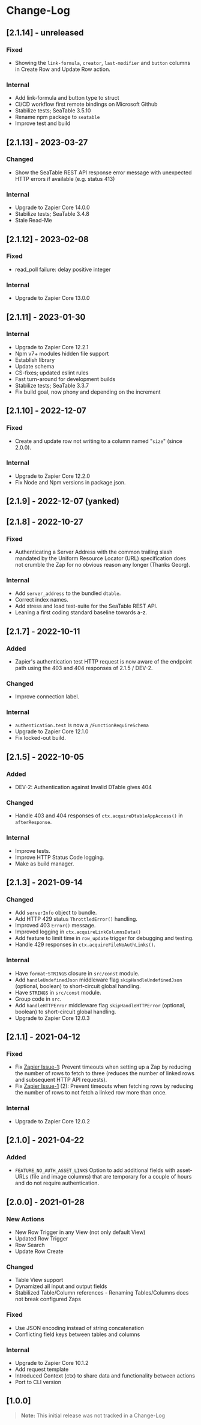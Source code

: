 # Change-Log

## [2.1.14] - unreleased

### Fixed

* Showing the `link-formula`, `creator`, `last-modifier` and `button` columns in Create Row and Update Row action.

### Internal

* Add link-formula and button type to struct
* CI/CD workflow first remote bindings on Microsoft Github
* Stabilize tests; SeaTable 3.5.10
* Rename npm package to `seatable`
* Improve test and build

## [2.1.13] - 2023-03-27

### Changed

* Show the SeaTable REST API response error message with unexpected HTTP errors if available (e.g. status 413)

### Internal

* Upgrade to Zapier Core 14.0.0
* Stabilize tests; SeaTable 3.4.8
* Stale Read-Me

## [2.1.12] - 2023-02-08

### Fixed

* read_poll failure: delay positive integer

### Internal

* Upgrade to Zapier Core 13.0.0

## [2.1.11] - 2023-01-30

### Internal

* Upgrade to Zapier Core 12.2.1
* Npm v7+ modules hidden file support
* Establish library
* Update schema
* CS-fixes; updated eslint rules
* Fast turn-around for development builds
* Stabilize tests; SeaTable 3.3.7
* Fix build goal, now phony and depending on the increment

## [2.1.10] - 2022-12-07

### Fixed

* Create and update row not writing to a column named "`size`" (since
  2.0.0).

### Internal

* Upgrade to Zapier Core 12.2.0
* Fix Node and Npm versions in package.json.

## [2.1.9] - 2022-12-07 (yanked)

## [2.1.8] - 2022-10-27

### Fixed

* Authenticating a Server Address with the common trailing slash
  mandated by the Uniform Resource Locator (URL) specification does not
  crumble the Zap for no obvious reason any longer (Thanks Georg).

### Internal

* Add `server_address` to the bundled `dtable`.
* Correct index names.
* Add stress and load test-suite for the SeaTable REST API.
* Leaning a first coding standard baseline towards a-z.

## [2.1.7] - 2022-10-11

### Added

* Zapier's authentication test HTTP request is now aware of the endpoint
  path using the 403 and 404 responses of 2.1.5 / DEV-2.

### Changed

* Improve connection label.

### Internal

* `authentication.test` is now a `/FunctionRequireSchema`
* Upgrade to Zapier Core 12.1.0
* Fix locked-out build.

## [2.1.5] - 2022-10-05

### Added

* DEV-2: Authentication against Invalid DTable gives 404

### Changed

* Handle 403 and 404 responses of `ctx.acquireDtableAppAccess()` in `afterResponse`.

### Internal

* Improve tests.
* Improve HTTP Status Code logging.
* Make as build manager.

## [2.1.3] - 2021-09-14

### Changed

* Add `serverInfo` object to bundle.
* Add HTTP 429 status `ThrottledError()` handling.
* Improved 403 `Error()` message.
* Improved logging in `ctx.acquireLinkColumnsData()`
* Add feature to limit time in `row_update` trigger for debugging and testing.
* Handle 429 responses in `ctx.acquireFileNoAuthLinks()`.

### Internal

* Have `format`-`STRINGS` closure in `src/const` module.
* Add `handleUndefinedJson` middleware flag `skipHandleUndefinedJson` (optional, boolean) to short-circuit global handling.
* Have `STRINGS` in `src/const` module.
* Group code in `src`.
* Add `handleHTTPError` middleware flag `skipHandleHTTPError` (optional, boolean) to short-circuit global handling.
* Upgrade to Zapier Core 12.0.3

## [2.1.1] - 2021-04-12

### Fixed

* Fix [Zapier Issue-1]: Prevent timeouts when setting up a Zap by reducing the number of rows to fetch to three (reduces the number of linked rows and subsequent HTTP API requests).
* Fix [Zapier Issue-1] (2): Prevent timeouts when fetching rows by reducing the number of rows to not fetch a linked row more than once.

[Zapier Issue-1]: https://developer.zapier.com/app/111331/issues/1

### Internal

* Upgrade to Zapier Core 12.0.2

## [2.1.0] - 2021-04-22

### Added

* `FEATURE_NO_AUTH_ASSET_LINKS` Option to add additional fields with asset-URLs (file and image columns) that are
  temporary for a couple of hours and do not require authentication.

## [2.0.0] - 2021-01-28

### New Actions

* New Row Trigger in any View (not only default View)
* Updated Row Trigger
* Row Search
* Update Row Create

### Changed

* Table View support
* Dynamized all input and output fields
* Stabilized Table/Column references - Renaming Tables/Columns does not break configured Zaps

### Fixed

* Use JSON encoding instead of string concatenation
* Conflicting field keys between tables and columns

### Internal

* Upgrade to Zapier Core 10.1.2
* Add request template
* Introduced Context (ctx) to share data and functionality between actions
* Port to CLI version

## [1.0.0]

> **Note:** This initial release was not tracked in a Change-Log
